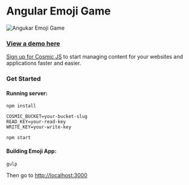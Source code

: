 # Angular Emoji Game
![Angukar Emoji Game](https://cosmicjs.com/uploads/199c1a20-6571-11e7-9c7d-5db69f32654d-angular-emoji-app.png)
### [View a demo here](http://angular-emoji-game.cosmicapp.co/)
[Sign up for Cosmic JS](https://cosmicjs.com/) to start managing content for your websites and applications faster and easier.
### Get Started


#### Running server:
```
npm install

COSMIC_BUCKET=your-bucket-slug 
READ_KEY=your-read-key 
WRITE_KEY=your-write-key 

npm start
```

#### Building Emoji App:
```
gulp
```
Then go to [http://localhost:3000](http://localhost:3000)

